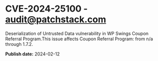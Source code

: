 # CVE-2024-25100 - audit@patchstack.com

Deserialization of Untrusted Data vulnerability in WP Swings Coupon Referral Program.This issue affects Coupon Referral Program: from n/a through 1.7.2.



**Publish date:** 2024-02-12
